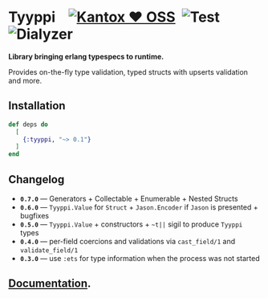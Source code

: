 # Tyyppi    [![Kantox ❤ OSS](https://img.shields.io/badge/❤-kantox_oss-informational.svg)](https://kantox.com/)  ![Test](https://github.com/am-kantox/tyyppi/workflows/Test/badge.svg)  ![Dialyzer](https://github.com/am-kantox/tyyppi/workflows/Dialyzer/badge.svg)

**Library bringing erlang typespecs to runtime.**

Provides on-the-fly type validation, typed structs with upserts validation and more.

## Installation

```elixir
def deps do
  [
    {:tyyppi, "~> 0.1"}
  ]
end
```

## Changelog

- **`0.7.0`** — Generators + Collectable + Enumerable + Nested Structs
- **`0.6.0`** — `Tyyppi.Value` for `Struct` + `Jason.Encoder` if `Jason` is presented + bugfixes
- **`0.5.0`** — `Tyyppi.Value` + constructors + `~t||` sigil to produce `Tyyppi` types
- **`0.4.0`** — per-field coercions and validations via `cast_field/1` and `validate_field/1`
- **`0.3.0`** — use `:ets` for type information when the process was not started

## [Documentation](https://hexdocs.pm/tyyppi).
